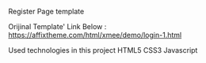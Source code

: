 Register Page template


Orijinal Template' Link Below :
https://affixtheme.com/html/xmee/demo/login-1.html

Used technologies in this project
HTML5
CSS3
Javascript

